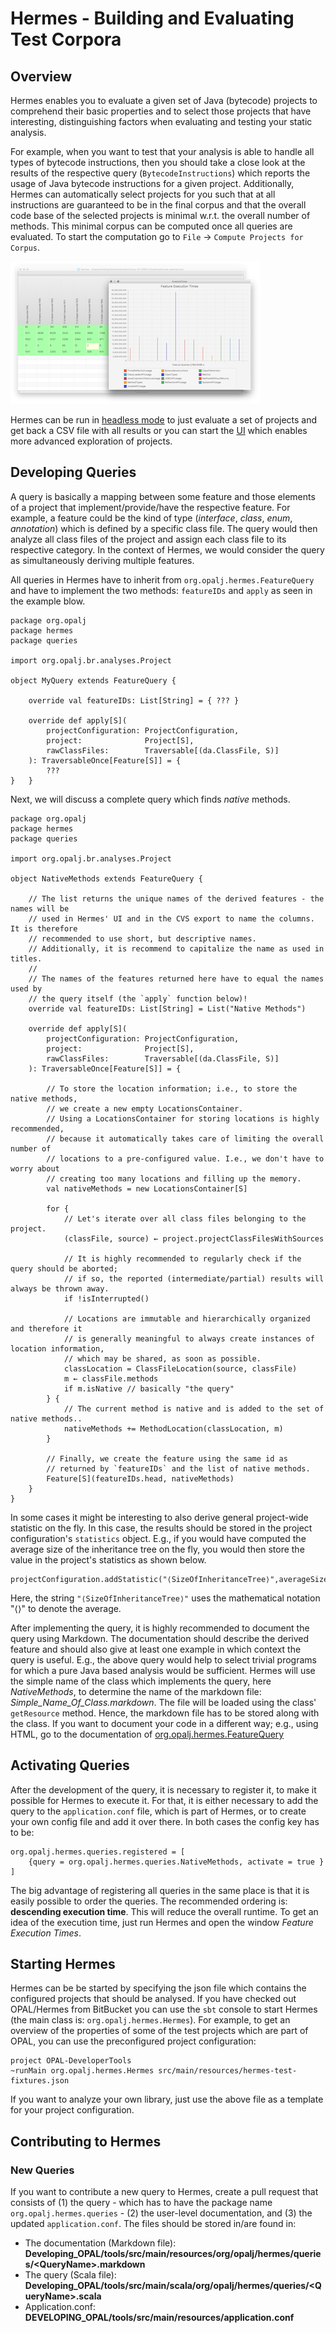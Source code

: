 # Hermes - Building and Evaluating Test Corpora

## Overview
Hermes enables you to evaluate a given set of Java (bytecode) projects to comprehend their basic properties and to select those projects that have interesting, distinguishing factors when evaluating and testing your static analysis.

For example, when you want to test that your analysis is able to handle all types of bytecode instructions, then you should take a close look at the results of the respective query (`BytecodeInstructions`) which reports the usage of Java bytecode instructions for a given project. Additionally, Hermes can automatically select projects for you such that at all instructions are guaranteed to be in the final corpus and that the overall code base of the selected projects is minimal w.r.t. the overall number of methods. This minimal corpus can be computed once all queries are evaluated. To start the computation go to `File` &rarr; `Compute Projects for Corpus`.

![Hermes - Overview](Hermes.png)

Hermes can be run in [headless mode](http://www.opal-project.de/library/api/SNAPSHOT/org/opalj/hermes/HermesCLI$.html) to just evaluate a set of projects and get back a CSV file with all results or you can start the [UI](http://www.opal-project.de/library/api/SNAPSHOT/org/opalj/hermes/Hermes$.html) which enables more advanced exploration of projects.   

## Developing Queries
A query is basically a mapping between some feature and those elements of a project that implement/provide/have the respective feature. For example, a feature could be the kind of type (*interface*, *class*, *enum*, *annotation*) which is defined by a specific class file. The query would then analyze all class files of the project and assign each class file to its respective category. In the context of Hermes, we would consider the query as simultaneously deriving multiple features.

All queries in Hermes have to inherit from `org.opalj.hermes.FeatureQuery` and have to implement the two methods: `featureIDs` and `apply` as seen in the example blow.

    package org.opalj
    package hermes
    package queries

    import org.opalj.br.analyses.Project

    object MyQuery extends FeatureQuery {

        override val featureIDs: List[String] = { ??? }

        override def apply[S](
            projectConfiguration: ProjectConfiguration,
            project:              Project[S],
            rawClassFiles:        Traversable[(da.ClassFile, S)]
        ): TraversableOnce[Feature[S]] = {
            ???
    }   }

Next, we will discuss a complete query which finds *native* methods.

    package org.opalj
    package hermes
    package queries

    import org.opalj.br.analyses.Project

    object NativeMethods extends FeatureQuery {

        // The list returns the unique names of the derived features - the names will be
        // used in Hermes' UI and in the CVS export to name the columns. It is therefore
        // recommended to use short, but descriptive names.
        // Additionally, it is recommend to capitalize the name as used in titles.
        //
        // The names of the features returned here have to equal the names used by
        // the query itself (the `apply` function below)!
        override val featureIDs: List[String] = List("Native Methods")

        override def apply[S](
            projectConfiguration: ProjectConfiguration,
            project:              Project[S],
            rawClassFiles:        Traversable[(da.ClassFile, S)]
        ): TraversableOnce[Feature[S]] = {

            // To store the location information; i.e., to store the native methods,
            // we create a new empty LocationsContainer.
            // Using a LocationsContainer for storing locations is highly recommended,
            // because it automatically takes care of limiting the overall number of
            // locations to a pre-configured value. I.e., we don't have to worry about
            // creating too many locations and filling up the memory.
            val nativeMethods = new LocationsContainer[S]

            for {
                // Let's iterate over all class files belonging to the project.
                (classFile, source) ← project.projectClassFilesWithSources

                // It is highly recommended to regularly check if the query should be aborted;
                // if so, the reported (intermediate/partial) results will always be thrown away.
                if !isInterrupted()

                // Locations are immutable and hierarchically organized and therefore it
                // is generally meaningful to always create instances of location information,
                // which may be shared, as soon as possible.
                classLocation = ClassFileLocation(source, classFile)
                m ← classFile.methods
                if m.isNative // basically "the query"
            } {
                // The current method is native and is added to the set of native methods..
                nativeMethods += MethodLocation(classLocation, m)
            }

            // Finally, we create the feature using the same id as
            // returned by `featureIDs` and the list of native methods.
            Feature[S](featureIDs.head, nativeMethods)
        }
    }

In some cases it might be interesting to also derive general project-wide statistic on the fly. In this case, the results should be stored in the project configuration's `statistics` object. E.g., if you would have computed the average size of the inheritance tree on the fly, you would then store the value in the project's statistics as shown below.

    projectConfiguration.addStatistic("⟨SizeOfInheritanceTree⟩",averageSizeOfInheritanceTree)

Here, the string `"⟨SizeOfInheritanceTree⟩"` uses the mathematical notation "⟨⟩" to denote the average.

After implementing the query, it is highly recommended to document the query using Markdown. The documentation should describe the derived feature and should also give at least one example in which context the query is useful. E.g., the above query would help to select trivial programs for which a pure Java based analysis would be sufficient. Hermes will use the simple name of the class which implements the query, here *NativeMethods*, to determine the name of the markdown file: *Simple_Name_Of_Class.markdown*. The file will be loaded using the class' `getResource` method. Hence, the markdown file has to be stored along with the class. If you want to document your code in a different way; e.g., using HTML, go to the documentation of [org.opalj.hermes.FeatureQuery](http://www.opal-project.de/library/api/SNAPSHOT/#org.opalj.hermes.FeatureQuery)

## Activating Queries

After the development of the query, it is necessary to register it, to make it possible for Hermes to execute it. For that, it is either necessary to add the query to the `application.conf` file, which is part of Hermes, or to create your own config file and add it over there. In both cases the config key has to be:

    org.opalj.hermes.queries.registered = [
        {query = org.opalj.hermes.queries.NativeMethods, activate = true }
    ]

The big advantage of registering all queries in the same place is that it is easily possible to order the queries. The recommended ordering is: **descending execution time**. This will reduce the overall runtime. To get an idea of the execution time, just run Hermes and open the window *Feature Execution Times*.

## Starting Hermes

Hermes can be be started by specifying the json file which contains the configured projects that should be analysed. If you have checked out OPAL/Hermes from BitBucket you can use the `sbt` console to start Hermes (the main class is: `org.opalj.hermes.Hermes`). For example, to get an overview of the properties of some of the test projects which are part of OPAL, you can use the preconfigured project configuration:

    project OPAL-DeveloperTools
    ~runMain org.opalj.hermes.Hermes src/main/resources/hermes-test-fixtures.json

If you want to analyze your own library, just use the above file as a template for your project configuration.

## Contributing to Hermes

### New Queries

If you want to contribute a new query to Hermes, create a pull request that consists of (1) the query - which has to have the package name `org.opalj.hermes.queries` - (2) the user-level documentation, and (3) the updated `application.conf`. The files should be stored in/are found in:

 - The documentation (Markdown file):  **Developing_OPAL/tools/src/main/resources/org/opalj/hermes/queries/&lt;QueryName&gt;.markdown**
 - The query (Scala file): **Developing_OPAL/tools/src/main/scala/org/opalj/hermes/queries/&lt;QueryName&gt;.scala**
 - Application.conf: **DEVELOPING_OPAL/tools/src/main/resources/application.conf**
